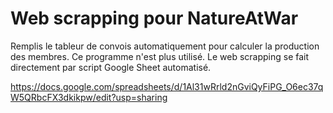 # Web scrapping pour NatureAtWar

Remplis le tableur de convois automatiquement pour calculer la production des membres. Ce programme n'est plus utilisé. Le web scrapping se fait directement par script Google Sheet automatisé.

https://docs.google.com/spreadsheets/d/1Al31wRrld2nGviQyFiPG_O6ec37qW5QRbcFX3dkikpw/edit?usp=sharing
